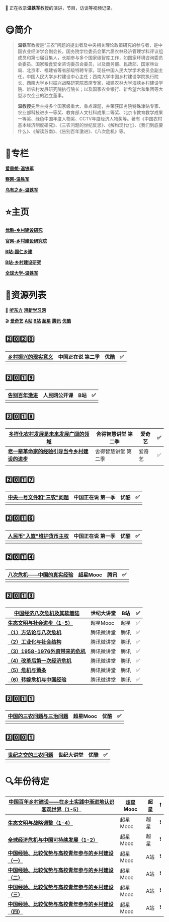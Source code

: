 :loudspeaker: 正在收录**温铁军**教授的演讲，节目，访谈等视频记录。



# :yum:简介

> **温铁军**教授是“三农”问题的提出者及中央相关理论政策研究的参与者，是中国农业经济学会副会长，国务院学位委员会第六届农林经济管理学科评议组成员和第七届召集人，长期参与多个国家级智库工作，如国家环境咨询委员会委员、国家粮食安全咨询委员会委员，以及商务部、民政部、国家林业局、北京市、福建省等省部级特聘专家。现任中国人民大学学术委员会副主任，中国人民大学乡村建设中心主任；西南大学中国乡村建设学院执行院长、西南大学乡村振兴战略研究院首席专家，福建农林大学海峡乡村建设学院、新农村发展研究院执行院长；以及国家农业银行、新希望六和集团等大型涉农企业的独立董事。
>
> **温教授**先后主持多个国家级重大、重点课题，并荣获国务院特殊津贴专家、农业部科技进步一等奖、教育部人文社科成果二等奖、北京市教育教学成果一等奖、绿色中国年度人物奖、CCTV年度经济人物奖等。著有《中国农村基本经济制度研究》、《三农问题的世纪反思》、《解构现代化》、《我们到底要什么》、《解读苏南》、《告别百年激进》、《八次危机》等。



# :book:专栏

[**爱思想-温铁军**](http://www.aisixiang.com/thinktank/wentiejun.html)		

[**察网-温铁军**](http://www.cwzg.cn/column/wentiejun.html)		

[**乌有之乡-温铁军**](http://www.wyzxwk.com/author/c3/130.html)



# :star:主页

[**优酷-乡村建设研究**](https://i.youku.com/ruralstudies)		

[**官网-乡村建设研究院**](http://www.ruralstudies.com/)		

[**B站-国仁乡建**](https://space.bilibili.com/492753564)	

[**B站-乡村建设研究**](https://space.bilibili.com/531452481)		

[**全球大学-温铁军**](https://our-global-u.org/oguorg/zhs/%e6%b8%a9%e9%93%81%e5%86%9b-2/) 



# :pushpin:资源列表

:musical_note:	[**听东方**](http://www.tingdongfang.com/)		[**鸿新学习网**](https://www.hhxin.com/)

:clapper:	[**爱奇艺**](https://www.iqiyi.com/)		[**A站**](https://www.acfun.cn/)		[**B站**](https://www.bilibili.com/)		[**超星**](http://mooc.chaoxing.com/)		[**腾讯**](https://v.qq.com/)		[**优酷**](https://www.youku.com/)

## :two::zero::two::zero:

| [**乡村振兴的现实意义**](https://v.youku.com/v_show/id_XNDc4NjcxNTI3Mg) | 中国正在说 第二季 | 优酷 | :white_check_mark: |
| ------------------------------------------------------------ | ----------------- | ---- | ------------------ |
|                                                              |                   |      |                    |

## :two::zero::one::nine:

| [**告别百年激进**](https://www.bilibili.com/video/BV1qT4y1u7qm) | 人民网公开课 | B站  | :white_check_mark: |
| ------------------------------------------------------------ | ------------ | ---- | ------------------ |
|                                                              |              |      |                    |

## :two::zero::one::eight:

| [**多样化农村发展是未来发展广阔的领域**](https://www.iqiyi.com/v_19rr61xdvw.html) | 舍得智慧讲堂 第二季 | 爱奇艺 | :white_check_mark: |
| ------------------------------------------------------------ | ------------------- | ------ | ------------------ |
| [**老一辈革命家的经验引导当今乡村建设的进步**](https://www.iqiyi.com/v_19rr6fumtc.html) | 舍得智慧讲堂 第二季 | 爱奇艺 | :white_check_mark: |
|                                                              |                     |        |                    |

## :two::zero::one::seven:

| [**中央一号文件和"三农"问题**](https://v.youku.com/v_show/id_XMjY0NjExMzczMg) | 中国正在说 第一季 | 优酷 | :white_check_mark: |
| ------------------------------------------------------------ | ----------------- | ---- | ------------------ |
|                                                              |                   |      |                    |

## :two::zero::one::six:

| [**人民币"入篮"维护货币主权**](https://v.youku.com/v_show/id_XMTg0NjQxNDg0OA) | 中国正在说 第一季 | 优酷 | :white_check_mark: |
| ------------------------------------------------------------ | ----------------- | ---- | ------------------ |
|                                                              |                   |      |                    |

## :two::zero::one::four:

| [**八次危机——中国的真实经验**](https://v.qq.com/x/page/w01337w02v2.html) | 超星Mooc | 腾讯 | :white_check_mark: |
| ------------------------------------------------------------ | -------- | ---- | ------------------ |
|                                                              |          |      |                    |

## :two::zero::one::three:

| [**中国经济八次危机及其软着陆**](https://www.bilibili.com/video/BV1ox411P7YH) | 世纪大讲堂 | B站  | :white_check_mark: |
| ------------------------------------------------------------ | ---------- | ---- | ------------------ |
| [**生态文明与社会进步（1-5）**](http://mooc1.chaoxing.com/course/85204.html) | 超星Mooc   | 超星 | :white_check_mark: |
| [**（1）方法论与八次危机**](https://v.qq.com/x/cover/7zt740avrgy569w/e00128o3qeq.html) | 腾讯微讲堂 | 腾讯 | :white_check_mark: |
| [**（2）工业化与社会结构**](https://v.qq.com/x/cover/7zt740avrgy569w/j00127crnb4.html) | 腾讯微讲堂 | 腾讯 | :white_check_mark: |
| [**（3）1958-1976外资带来的危机**](https://v.qq.com/x/cover/7zt740avrgy569w/a0012kb5wqu.html) | 腾讯微讲堂 | 腾讯 | :white_check_mark: |
| [**（4）改革后第一次经济危机**](https://v.qq.com/x/cover/7zt740avrgy569w/b00125vkuye.html) | 腾讯微讲堂 | 腾讯 | :white_check_mark: |
| [**（5）危机与萧条**](https://v.qq.com/x/cover/7zt740avrgy569w/q0012o2i87t.html) | 腾讯微讲堂 | 腾讯 | :white_check_mark: |
| [**（6）转嫁危机与中国经验**](https://v.qq.com/x/cover/7zt740avrgy569w/z00125w1864.html) | 腾讯微讲堂 | 腾讯 | :white_check_mark: |

## :two::zero::one::one:

| [**中国的三农问题与三治问题**](https://v.youku.com/v_show/id_XMTI5ODE0Mjc2MA) | 超星Mooc | 优酷 | :white_check_mark: |
| ------------------------------------------------------------ | -------- | ---- | ------------------ |
|                                                              |          |      |                    |

## :two::zero::zero::one:

| [**世纪之交的三农问题**](https://v.youku.com/v_show/id_XMzA0NjQ5MTc0OA) | 世纪大讲堂 | 优酷 | :white_check_mark: |
| ------------------------------------------------------------ | ---------- | ---- | ------------------ |
|                                                              |            |      |                    |

# :mag:年份待定

| [**中国百年乡村建设——在乡土实践中渐进地认识客观世界（1-5）**](http://mooc.chaoxing.com/nodedetailcontroller/visitnodedetail?knowledgeId=865300) | 超星Mooc | 超星 | :heavy_exclamation_mark: |
| ------------------------------------------------------------ | -------- | ---- | ------------------------ |
| [**生态文明与战略调整（1-4）**](http://mooc1.chaoxing.com/course/136232.html) | 超星Mooc | 超星 | :heavy_exclamation_mark: |
| [**全球经济危机与中国可持续发展（1-2）**](http://mooc1.chaoxing.com/course/1410333.html) | 超星Mooc | 超星 | :heavy_exclamation_mark: |
| [**中国经验、比较优势与高校青年参与的乡村建设（一）**](https://www.acfun.cn/v/ac10517323) | 超星Mooc | A站  | :heavy_exclamation_mark: |
| [**中国经验、比较优势与高校青年参与的乡村建设（二）**](https://www.acfun.cn/v/ac10517329) | 超星Mooc | A站  | :heavy_exclamation_mark: |
| [**中国经验、比较优势与高校青年参与的乡村建设（三）**](https://www.acfun.cn/v/ac10517330) | 超星Mooc | A站  | :heavy_exclamation_mark: |
| [**中国经验、比较优势与高校青年参与的乡村建设（四）**](https://www.acfun.cn/v/ac10517334) | 超星Mooc | A站  | :heavy_exclamation_mark: |

